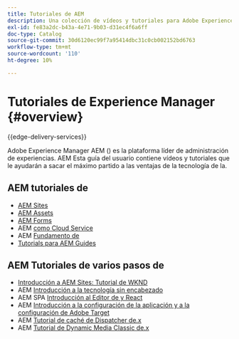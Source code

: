 ```yaml
---
title: Tutoriales de AEM
description: Una colección de vídeos y tutoriales para Adobe Experience Manager.
exl-id: fe83a2dc-b43a-4e71-9b03-d31ec4f6a6ff
doc-type: Catalog
source-git-commit: 30d6120ec99f7a95414dbc31c0cb002152bd6763
workflow-type: tm+mt
source-wordcount: '110'
ht-degree: 10%

---
```


# Tutoriales de Experience Manager {#overview}

{{edge-delivery-services}}

Adobe Experience Manager AEM () es la plataforma líder de administración de experiencias. AEM Esta guía del usuario contiene vídeos y tutoriales que le ayudarán a sacar el máximo partido a las ventajas de la tecnología de la.

## AEM tutoriales de

+ [AEM Sites](https://experienceleague.adobe.com/docs/experience-manager-learn/sites/overview.html?lang=es)
+ [AEM Assets](https://experienceleague.adobe.com/docs/experience-manager-learn/assets/overview.html?lang=es)
+ [AEM Forms](https://experienceleague.adobe.com/docs/experience-manager-learn/forms/overview.html?lang=es)
+ AEM [como Cloud Service](https://experienceleague.adobe.com/docs/experience-manager-learn/cloud-service/overview.html?lang=es)
+ AEM [Fundamento de](https://experienceleague.adobe.com/docs/experience-manager-learn/foundation/overview.html?lang=es)
+ [Tutorials para AEM Guides](https://experienceleague.adobe.com/docs/experience-manager-guides-learn/tutorials/overview.html?lang=es)

## AEM Tutoriales de varios pasos de

+ [Introducción a AEM Sites: Tutorial de WKND](https://experienceleague.adobe.com/docs/experience-manager-learn/getting-started-wknd-tutorial-develop/overview.html?lang=es)
+ AEM [Introducción a la tecnología sin encabezado](https://experienceleague.adobe.com/docs/experience-manager-learn/getting-started-with-aem-headless/overview.html?lang=es)
+ AEM SPA [Introducción al Editor de y React](https://experienceleague.adobe.com/docs/experience-manager-learn/spa-react-tutorial/overview.html?lang=es)
+ AEM [Introducción a la configuración de la aplicación y a la configuración de Adobe Target](https://experienceleague.adobe.com/docs/experience-manager-learn/aem-target-tutorial/overview.html?lang=es)
+ AEM [Tutorial de caché de Dispatcher de.x](https://experienceleague.adobe.com/docs/experience-manager-learn/dispatcher-tutorial/overview.html?lang=es)
+ AEM [Tutorial de Dynamic Media Classic de.x](https://experienceleague.adobe.com/docs/experience-manager-learn/dynamic-media-classic-tutorial/overview.html?lang=es)
